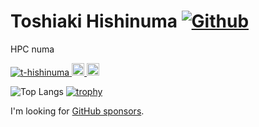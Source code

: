 # Toshiaki Hishinuma [![Github](https://img.shields.io/github/followers/t-hishinuma?label=Follow&style=social)](https://github.com/t-hishinuma)

HPC numa

<p align="left"> 
  <a href="https://github.com/t-hishinuma/t-hishinuma/">
    <img src="https://komarev.com/ghpvc/?username=t-hishinuma" alt="t-hishinuma" />
  </a>
  <a href="http://twitter.com/hishinuma_t">
    <img height="20" src="https://img.shields.io/twitter/follow/Hishinuma_t?label=Twitter&logo=twitter&style=flat" />
  </a>
  <a href="https://zenn.dev/hishinuma_t">
    <img height="20" src="https://zenn.badge.nikaera.com/s/hishinuma_t/articles" />
  </a>
</p>

![Top Langs](https://github-readme-stats.vercel.app/api/top-langs/?username=t-hishinuma&hide=html,javascript,css,scss&theme=gruvbox&langs_count=6)
[![trophy](https://github-profile-trophy.vercel.app/?username=t-hishinuma&row=&column=3&theme=onedark)](https://github.com/t-hishinuma/github-profile-trophy)

I'm looking for [GitHub sponsors](https://github.com/sponsors/t-hishinuma).


